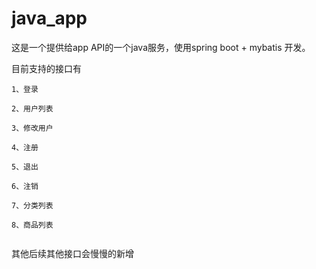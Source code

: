 # java_app



这是一个提供给app API的一个java服务，使用spring boot + mybatis 开发。



目前支持的接口有



```
1、登录

2、用户列表

3、修改用户

4、注册

5、退出

6、注销

7、分类列表

8、商品列表


```



其他后续其他接口会慢慢的新增